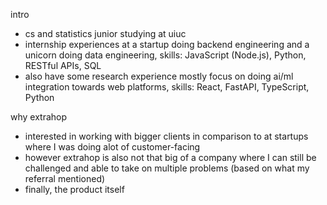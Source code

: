
intro
- cs and statistics junior studying at uiuc
- internship experiences at a startup doing backend engineering and a unicorn doing data engineering, skills: JavaScript (Node.js), Python, RESTful APIs, SQL
- also have some research experience mostly focus on doing ai/ml integration towards web platforms, skills: React, FastAPI, TypeScript, Python

why extrahop
- interested in working with bigger clients in comparison to at startups where I was doing alot of customer-facing
- however extrahop is also not that big of a company where I can still be challenged and able to take on multiple problems (based on what my referral mentioned)
- finally, the product itself 

